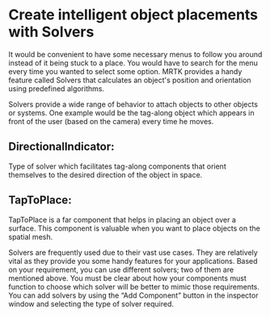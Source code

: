 # Create intelligent object placements with Solvers

It would be convenient to have some necessary menus to follow you around instead of it being stuck to a place. You would have to search for the menu every time you wanted to select some option. MRTK provides a handy feature called Solvers that calculates an object's position and orientation using predefined algorithms.

Solvers provide a wide range of behavior to attach objects to other objects or systems. One example would be the tag-along object which appears in front of the user (based on the camera) every time he moves.
## DirectionalIndicator: 
Type of solver which facilitates tag-along components that orient themselves to the desired direction of the object in space. 
## TapToPlace: 
TapToPlace is a far component that helps in placing an object over a surface. This component is valuable when you want to place objects on the spatial mesh.

Solvers are frequently used due to their vast use cases. They are relatively vital as they provide you some handy features for your applications. Based on your requirement, you can use different solvers; two of them are mentioned above. You must be clear about how your components must function to choose which solver will be better to mimic those requirements. You can add solvers by using the “Add Component” button in the inspector window and selecting the type of solver required. 
 
 
 
 
 
 
 
 
